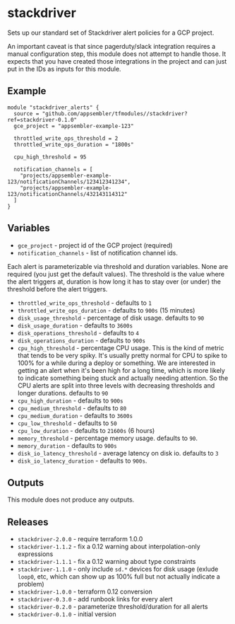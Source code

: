 # stackdriver

Sets up our standard set of Stackdriver alert policies for a GCP
project.

An important caveat is that since pagerduty/slack integration requires
a manual configuration step, this module does not attempt to handle
those. It expects that you have created those integrations in the
project and can just put in the IDs as inputs for this module.

## Example

```
module "stackdriver_alerts" {
  source = "github.com/appsembler/tfmodules//stackdriver?ref=stackdriver-0.1.0"
  gce_project = "appsembler-example-123"
  
  throttled_write_ops_threshold = 2
  throttled_write_ops_duration = "1800s"
  
  cpu_high_threshold = 95
  
  notification_channels = [
    "projects/appsembler-example-123/notificationChannels/123412341234",
    "projects/appsembler-example-123/notificationChannels/432143114312"
  ]
}
```

## Variables

* `gce_project` - project id of the GCP project (required)
* `notification_channels` - list of notification channel ids.

Each alert is parameterizable via threshold and duration
variables. None are required (you just get the default values). The
threshold is the value where the alert triggers at, duration is how
long it has to stay over (or under) the threshold before the alert
triggers.

* `throttled_write_ops_threshold` - defaults to `1`
* `throttled_write_ops_duration` - defaults to `900s` (15 minutes)
* `disk_usage_threshold` - percentage of disk usage. defaults to `90`
* `disk_usage_duration` - defaults to `3600s`
* `disk_operations_threshold` - defaults to `4`
* `disk_operations_duration` - defaults to `900s`
* `cpu_high_threshold` - percentage CPU usage. This is the kind of
  metric that tends to be very spiky. It's usually pretty normal for
  CPU to spike to 100% for a while during a deploy or something. We
  are interested in getting an alert when it's been high for a long
  time, which is more likely to indicate something being stuck and
  actually needing attention. So the CPU alerts are split into three
  levels with decreasing thresholds and longer durations. defaults to `90`
* `cpu_high_duration` - defaults to `900s`
* `cpu_medium_threshold` - defaults to `80`
* `cpu_medium_duration` - defaults to `3600s`
* `cpu_low_threshold` - defaults to `50`
* `cpu_low_duration` - defaults to `21600s` (6 hours)
* `memory_threshold` - percentage memory usage. defaults to `90`.
* `memory_duration` - defaults to `900s`
* `disk_io_latency_threshold` - average latency on disk io. defaults
   to `3`
* `disk_io_latency_duration` - defaults to `900s`.


## Outputs

This module does not produce any outputs.

## Releases

* `stackdriver-2.0.0` - require terraform 1.0.0
* `stackdriver-1.1.2` - fix a 0.12 warning about interpolation-only expressions
* `stackdriver-1.1.1` - fix a 0.12 warning about type constraints
* `stackdriver-1.1.0` - only include `sd.*` devices for disk usage
  (exlude `loop0`, etc, which can show up as 100% full but not
  actually indicate a problem)
* `stackdriver-1.0.0` - terraform 0.12 conversion
* `stackdriver-0.3.0` - add runbook links for every alert
* `stackdriver-0.2.0` - parameterize threshold/duration for all alerts
* `stackdriver-0.1.0` - initial version
